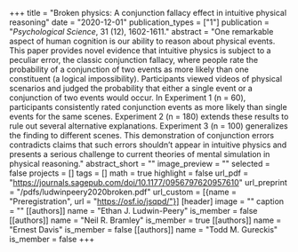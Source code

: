 +++
title = "Broken physics: A conjunction fallacy effect in intuitive physical reasoning"
date = "2020-12-01"
publication_types = ["1"]
publication = "_Psychological Science_, 31 (12), 1602-1611."
abstract = "One remarkable aspect of human cognition is our ability to reason about physical events. This paper provides novel evidence that intuitive physics is subject to a peculiar error, the classic conjunction fallacy, where people rate the probability of a conjunction of two events as more likely than one constituent (a logical impossibility). Participants viewed videos of physical scenarios and judged the probability that either a single event or a conjunction of two events would occur. In Experiment 1 (n = 60), participants consistently rated conjunction events as more likely than single events for the same scenes. Experiment 2 (n = 180) extends these results to rule out several alternative explanations. Experiment 3 (n = 100) generalizes the finding to different scenes. This demonstration of conjunction errors contradicts claims that such errors shouldn’t appear in intuitive physics and presents a serious challenge to current theories of mental simulation in physical reasoning."
abstract_short = ""
image_preview = ""
selected = false
projects = []
tags = []
math = true
highlight = false
url_pdf = "https://journals.sagepub.com/doi/10.1177/0956797620957610"
url_preprint = "/pdfs/ludwinpeery2020broken.pdf"
url_custom = [{name = "Preregistration", url = "https://osf.io/jsqpd/"}]
[header]
image = ""
caption = ""
[[authors]]
	name = "Ethan J. Ludwin-Peery"
	is_member = false
[[authors]]
	name = "Neil R. Bramley"
	is_member = true
[[authors]]
	name = "Ernest Davis"
	is_member = false
[[authors]]
	name = "Todd M. Gureckis"
	is_member = false
+++
